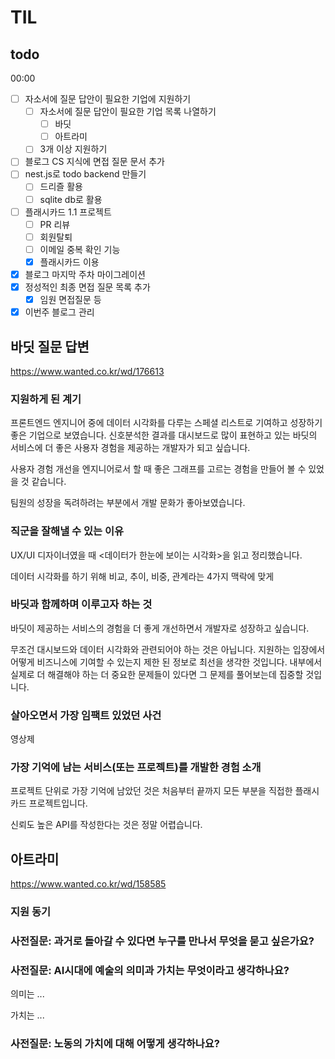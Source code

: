 # TIL

## todo

00:00

- [ ] 자소서에 질문 답안이 필요한 기업에 지원하기
  - [ ] 자소서에 질문 답안이 필요한 기업 목록 나열하기
    - [ ] 바딧
    - [ ] 아트라미
  - [ ] 3개 이상 지원하기
- [ ] 블로그 CS 지식에 면접 질문 문서 추가
- [ ] nest.js로 todo backend 만들기
  - [ ] 드리즐 활용
  - [ ] sqlite db로 활용
- [ ] 플래시카드 1.1 프로젝트
  - [ ] PR 리뷰
  - [ ] 회원탈퇴
  - [ ] 이메일 중복 확인 기능
  - [x] 플래시카드 이용
- [x] 블로그 마지막 주차 마이그레이션
- [x] 정성적인 최종 면접 질문 목록 추가
  - [x] 임원 면접질문 등
- [x] 이번주 블로그 관리

## 바딧 질문 답변

https://www.wanted.co.kr/wd/176613

### 지원하게 된 계기

프론트엔드 엔지니어 중에 데이터 시각화를 다루는 스페셜 리스트로 기여하고 성장하기 좋은 기업으로 보였습니다. 신호분석한 결과를 대시보드로 많이 표현하고 있는 바딧의 서비스에 더 좋은 사용자 경험을 제공하는 개발자가 되고 싶습니다.

사용자 경험 개선을 엔지니어로서 할 때 좋은 그래프를 고르는 경험을 만들어 볼 수 있었을 것 같습니다.

팀원의 성장을 독려하려는 부분에서 개발 문화가 좋아보였습니다.

### 직군을 잘해낼 수 있는 이유

UX/UI 디자이너였을 때 <데이터가 한눈에 보이는 시각화>을 읽고 정리했습니다.

데이터 시각화를 하기 위해 비교, 추이, 비중, 관계라는 4가지 맥락에 맞게

### 바딧과 함께하며 이루고자 하는 것

바딧이 제공하는 서비스의 경험을 더 좋게 개선하면서 개발자로 성장하고 싶습니다.

무조건 대시보드와 데이터 시각화와 관련되어야 하는 것은 아닙니다. 지원하는 입장에서 어떻게 비즈니스에 기여할 수 있는지 제한 된 정보로 최선을 생각한 것입니다. 내부에서 실제로 더 해결해야 하는 더 중요한 문제들이 있다면 그 문제를 풀어보는데 집중할 것입니다.

### 살아오면서 가장 임팩트 있었던 사건

영상제

### 가장 기억에 남는 서비스(또는 프로젝트)를 개발한 경험 소개

프로젝트 단위로 가장 기억에 남았던 것은 처음부터 끝까지 모든 부분을 직접한 플래시카드 프로젝트입니다.

신뢰도 높은 API를 작성한다는 것은 정말 어렵습니다.

## 아트라미

https://www.wanted.co.kr/wd/158585

### 지원 동기

### 사전질문: 과거로 돌아갈 수 있다면 누구를 만나서 무엇을 묻고 싶은가요?

### 사전질문: AI시대에 예술의 의미과 가치는 무엇이라고 생각하나요?

의미는 ...

가치는 ...

### 사전질문: 노동의 가치에 대해 어떻게 생각하나요?
